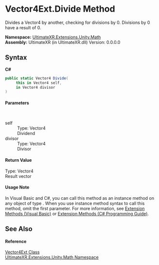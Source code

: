 # Vector4Ext.Divide Method 
 

Divides a Vector4 by another, checking for divisions by 0. Divisions by 0 have a result of 0.

**Namespace:**&nbsp;<a href="N_UltimateXR_Extensions_Unity_Math">UltimateXR.Extensions.Unity.Math</a><br />**Assembly:**&nbsp;UltimateXR (in UltimateXR.dll) Version: 0.0.0.0

## Syntax

**C#**<br />
``` C#
public static Vector4 Divide(
	 this in Vector4 self,
	 in Vector4 divisor
)
```


#### Parameters
&nbsp;<dl><dt>self</dt><dd>Type: Vector4<br />Dividend</dd><dt>divisor</dt><dd>Type: Vector4<br />Divisor</dd></dl>

#### Return Value
Type: Vector4<br />Result vector

#### Usage Note
In Visual Basic and C#, you can call this method as an instance method on any object of type . When you use instance method syntax to call this method, omit the first parameter. For more information, see <a href="https://docs.microsoft.com/dotnet/visual-basic/programming-guide/language-features/procedures/extension-methods" target="_blank" rel="noopener noreferrer">Extension Methods (Visual Basic)</a> or <a href="https://docs.microsoft.com/dotnet/csharp/programming-guide/classes-and-structs/extension-methods" target="_blank" rel="noopener noreferrer">Extension Methods (C# Programming Guide)</a>.

## See Also


#### Reference
<a href="T_UltimateXR_Extensions_Unity_Math_Vector4Ext">Vector4Ext Class</a><br /><a href="N_UltimateXR_Extensions_Unity_Math">UltimateXR.Extensions.Unity.Math Namespace</a><br />